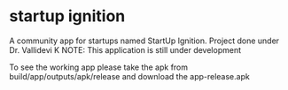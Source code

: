 # startup ignition

A community app for startups named StartUp Ignition. 
Project done under Dr. Vallidevi K
NOTE: This application is still under development


To see the working app please take the apk from build/app/outputs/apk/release and download the app-release.apk
